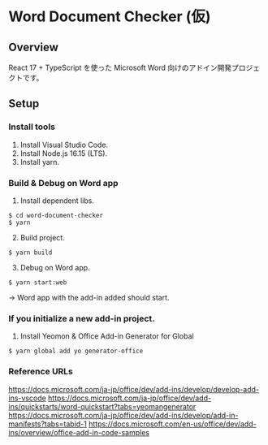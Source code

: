 # Word Document Checker (仮)

## Overview

React 17 + TypeScript を使った Microsoft Word 向けのアドイン開発プロジェクトです。

## Setup

### Install tools

1. Install Visual Studio Code.
2. Install Node.js 16.15 (LTS).
3. Install yarn.


### Build & Debug on Word app

1. Install dependent libs.
```
$ cd word-document-checker
$ yarn
```
2. Build project.
```
$ yarn build
```
3. Debug on Word app.
```
$ yarn start:web
```
-> Word app with the add-in added should start.


### If you initialize a new add-in project.

1. Install Yeomon & Office Add-in Generator for Global

```
$ yarn global add yo generator-office
```


### Reference URLs

https://docs.microsoft.com/ja-jp/office/dev/add-ins/develop/develop-add-ins-vscode
https://docs.microsoft.com/ja-jp/office/dev/add-ins/quickstarts/word-quickstart?tabs=yeomangenerator
https://docs.microsoft.com/ja-jp/office/dev/add-ins/develop/add-in-manifests?tabs=tabid-1
https://docs.microsoft.com/en-us/office/dev/add-ins/overview/office-add-in-code-samples
